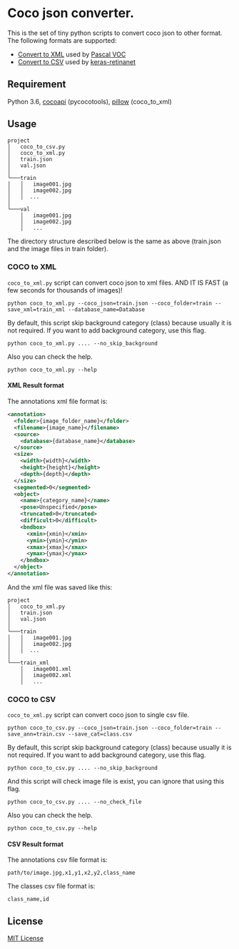 # Coco json converter.

This is the set of tiny python scripts to convert coco json to other format. The following formats are supported:

* [Convert to XML](#coco-to-xml) used by [Pascal VOC](http://host.robots.ox.ac.uk/pascal/VOC/)
* [Convert to CSV](#coco-to-csv) used by [keras-retinanet](https://github.com/fizyr/keras-retinanet#csv-datasets)

## Requirement

Python 3.6, [cocoapi](https://github.com/cocodataset/cocoapi) (pycocotools), [pillow](https://pypi.org/project/Pillow/) (coco_to_xml)

## Usage

```text
project
│   coco_to_csv.py
│   coco_to_xml.py
│   train.json 
│   val.json 
│
└───train
│   │   image001.jpg
│   │   image002.jpg
│   │  ...
│   
└───val
    │   image001.jpg
    │   image002.jpg
    │   ...
```

The directory structure described below is the same as above (train.json and the image files in train folder).

### COCO to XML

`coco_to_xml.py` script can convert coco json to xml files. AND IT IS FAST (a few seconds for thousands of images)!

```shell
python coco_to_xml.py --coco_json=train.json --coco_folder=train --save_xml=train_xml --database_name=Database
```

By default, this script skip background category (class) because usually it is not required. If you want to add background category, use this flag.

```shell
python coco_to_xml.py .... --no_skip_background
```

Also you can check the help.

```shell
python coco_to_xml.py --help
```

#### XML Result format

The annotations xml file format is:

```xml
<annotation>
  <folder>{image_folder_name}</folder>
  <filename>{image_name}</filename>
  <source>
    <database>{database_name}</database>
  </source>
  <size>
    <width>{width}</width>
    <height>{height}</height>
    <depth>{depth}</depth>
  </size>
  <segmented>0</segmented>
  <object>
    <name>{category_name}</name>
    <pose>Unspecified</pose>
    <truncated>0</truncated>
    <difficult>0</difficult>
    <bndbox>
      <xmin>{xmin}</xmin>
      <ymin>{ymin}</ymin>
      <xmax>{xmax}</xmax>
      <ymax>{ymax}</ymax>
    </bndbox>
  </object>
</annotation>
```

And the xml file was saved like this:

```text
project
│   coco_to_xml.py
│   train.json 
│   val.json 
│
└───train
│   │   image001.jpg
│   │   image002.jpg
│   │  ...
│   
└───train_xml
    │   image001.xml
    │   image002.xml
    │   ...
```

### COCO to CSV

`coco_to_xml.py` script can convert coco json to single csv file.

```shell
python coco_to_csv.py --coco_json=train.json --coco_folder=train --save_ann=train.csv --save_cat=class.csv
```

By default, this script skip background category (class) because usually it is not required. If you want to add background category, use this flag.

```shell
python coco_to_csv.py .... --no_skip_background
```

And this script will check image file is exist, you can ignore that using this flag.

```shell
python coco_to_csv.py .... --no_check_file
```

Also you can check the help.

```shell
python coco_to_csv.py --help
```

#### CSV Result format

The annotations csv file format is:

```text
path/to/image.jpg,x1,y1,x2,y2,class_name
```

The classes csv file format is:

```text
class_name,id
```

## License

[MIT License](LICENSE)
